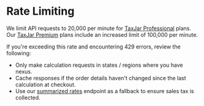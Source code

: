 # Rate Limiting

We limit API requests to 20,000 per minute for [TaxJar Professional](https://www.taxjar.com/request-demo/) plans. Our [TaxJar Premium](https://www.taxjar.com/request-demo/) plans include an increased limit of 100,000 per minute.

If you're exceeding this rate and encountering 429 errors, review the following:

* Only make calculation requests in states / regions where you have nexus.
* Cache responses if the order details haven't changed since the last calculation at checkout.
* Use our [summarized rates](#summarized-rates) endpoint as a fallback to ensure sales tax is collected.
